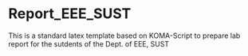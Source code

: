 # Report_EEE_SUST
This is a standard latex template based on KOMA-Script to prepare lab report for the sutdents of the Dept. of EEE, SUST

